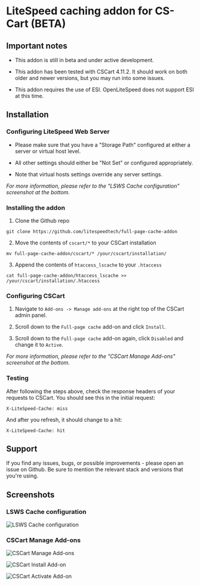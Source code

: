 # LiteSpeed caching addon for CS-Cart (BETA)

## Important notes

* This addon is still in beta and under active development.

* This addon has been tested with CSCart 4.11.2. It should work on both older and newer versions, but you may run into some issues.

* This addon requires the use of ESI. OpenLiteSpeed does not support ESI at this time.

## Installation

### Configuring LiteSpeed Web Server

* Please make sure that you have a "Storage Path" configured at either a server or virtual host level.

* All other settings should either be "Not Set" or configured appropriately.

* Note that virtual hosts settings override any server settings.

*For more information, please refer to the "LSWS Cache configuration" screenshot at the bottom.*

### Installing the addon

1. Clone the Github repo

```
git clone https://github.com/litespeedtech/full-page-cache-addon
```

2. Move the contents of `cscart/*` to your CSCart installation
```
mv full-page-cache-addon/cscart/* /your/cscart/installation/
```

3. Append the contents of `htaccess_lscache` to your `.htaccess`
```
cat full-page-cache-addon/htaccess_lscache >> /your/cscart/installation/.htaccess
```

### Configuring CSCart

1. Navigate to `Add-ons -> Manage add-ons` at the right top of the CSCart admin panel.

2. Scroll down to the `Full-page cache` add-on and click `Install`.

3. Scroll down to the `Full-page cache` add-on again, click `Disabled` and change it to `Active`.

*For more information, please refer to the "CSCart Manage Add-ons" screenshot at the bottom.*

### Testing

After following the steps above, check the response headers of your requests to CSCart. You should see this in the initial request:

`X-LiteSpeed-Cache: miss`

And after you refresh, it should change to a hit:

`X-LiteSpeed-Cache: hit`

## Support

If you find any issues, bugs, or possible improvements - please open an issue on Github. Be sure to mention the relevant stack and versions that you're using.

## Screenshots

### LSWS Cache configuration

![LSWS Cache configuration](https://s.woet.me/GuqWQZhHx7.png)

### CSCart Manage Add-ons

![CSCart Manage Add-ons](https://s.woet.me/OZCWQq8kf7.png)

![CSCart Install Add-on](https://s.woet.me/KwgyYktCfQ.png)

![CSCart Activate Add-on](https://s.woet.me/Yn7QgiDMo3.png)
